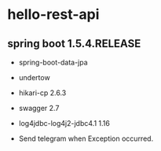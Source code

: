 # hello-rest-api

 

## spring boot 1.5.4.RELEASE
- spring-boot-data-jpa
- undertow
- hikari-cp 2.6.3
- swagger 2.7
- log4jdbc-log4j2-jdbc4.1 1.16

- Send telegram when Exception occurred.
